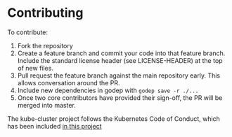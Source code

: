 # Contributing

To contribute:

1. Fork the repository
2. Create a feature branch and commit your code into that feature branch. Include the standard license header (see LICENSE-HEADER) at the top of new files.
3. Pull request the feature branch against the main repository early. This allows conversation around the PR.
4. Include new dependencies in godep with `godep save -r ./...`
5. Once two core contributors have provided their sign-off, the PR will be merged into master.

The kube-cluster project follows the Kubernetes Code of Conduct, which has been included [in this project](code-of-conduct.md)
